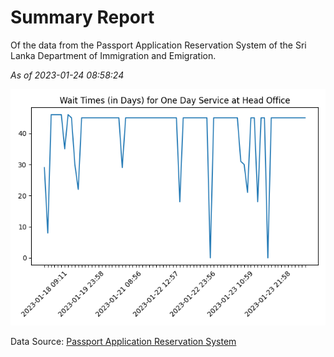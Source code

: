# Summary Report

Of the data from the Passport Application Reservation System of the Sri Lanka Department of Immigration and Emigration.

*As of 2023-01-24 08:58:24*

![Wait Time Chart](summary.wait_time_chart.png)

Data Source: [Passport Application Reservation System](https://eservices.immigration.gov.lk:8443/appointment/pages/reservationApplication.xhtml)